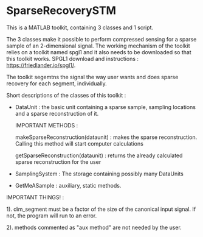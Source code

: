 # SparseRecoverySTM
This is a MATLAB toolkit, containing 3 classes and 1 script.

The 3 classes make it possible to perform compressed sensing for a sparse sample of an 2-dimensional signal. The working mechanism of the toolkit relies on a toolkit named spgl1 and it also needs to be downloaded so that this toolkit works. SPGL1 download and instructions : https://friedlander.io/spgl1/. 

The toolkit segemtns the signal the way user wants and does sparse recovery for each segment, individually.

Short descriptions of the classes of this toolkit : 


- DataUnit : the basic unit containing a sparse sample, sampling locations and a sparse reconstruction of it.

    IMPORTANT METHODS : 

    makeSparseReconstruction(dataunit) : makes the sparse reconstruction. Calling this method will start computer calculations

    getSparseReconstruction(dataunit) : returns the already calculated sparse reconstruction for the user

- SamplingSystem : The storage containing possibly many DataUnits
- GetMeASample : auxiliary, static methods.


IMPORTANT THINGS! : 

1). dim_segment must be a factor of the size of the canonical input signal. If not, the program will run to an error.

2). methods commented as "aux method" are not needed by the user.



